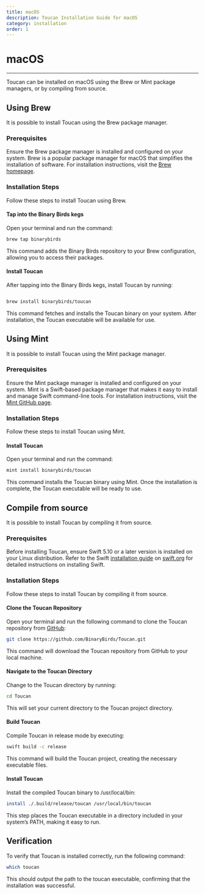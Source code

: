 ```yaml
---
title: macOS
description: Toucan Installation Guide for macOS
category: installation
order: 1
---
```


# macOS

---

Toucan can be installed on macOS using the Brew or Mint package managers, or by compiling from source.

## Using Brew

It is possible to install Toucan using the Brew package manager.

### Prerequisites

Ensure the Brew package manager is installed and configured on your system. Brew is a popular package manager for macOS that simplifies the installation of software. For installation instructions, visit the [Brew homepage](https://brew.sh/).

### Installation Steps

Follow these steps to install Toucan using Brew.

#### Tap into the Binary Birds kegs

Open your terminal and run the command: 

```sh
brew tap binarybirds
```

This command adds the Binary Birds repository to your Brew configuration, allowing you to access their packages.

#### Install Toucan

After tapping into the Binary Birds kegs, install Toucan by running:

```sh

brew install binarybirds/toucan
```

This command fetches and installs the Toucan binary on your system. After installation, the Toucan executable will be available for use.

## Using Mint

It is possible to install Toucan using the Mint package manager.

### Prerequisites

Ensure the Mint package manager is installed and configured on your system. Mint is a Swift-based package manager that makes it easy to install and manage Swift command-line tools. For installation instructions, visit the [Mint GitHub page](https://github.com/yonaskolb/Mint).

### Installation Steps

Follow these steps to install Toucan using Mint.

#### Install Toucan

Open your terminal and run the command:

```sh
mint install binarybirds/toucan
```

This command installs the Toucan binary using Mint. Once the installation is complete, the Toucan executable will be ready to use.

## Compile from source

It is possible to install Toucan by compiling it from source.

### Prerequisites

Before installing Toucan, ensure Swift 5.10 or a later version is installed on your Linux distribution. Refer to the Swift [installation guide](https://swift.org/install/linux/#platforms) on [swift.org](https://swift.org) for detailed instructions on installing Swift.

### Installation Steps

Follow these steps to install Toucan by compiling it from source.

#### Clone the Toucan Repository

Open your terminal and run the following command to clone the Toucan repository from [GitHub](https://github.com/binarybirds/toucan):

```sh
git clone https://github.com/BinaryBirds/Toucan.git
```

This command will download the Toucan repository from GitHub to your local machine.

#### Navigate to the Toucan Directory

Change to the Toucan directory by running:

```sh
cd Toucan
```

This will set your current directory to the Toucan project directory.

#### Build Toucan

Compile Toucan in release mode by executing:

```sh
swift build -c release
```

This command will build the Toucan project, creating the necessary executable files.

#### Install Toucan

Install the compiled Toucan binary to /usr/local/bin:

```sh
install ./.build/release/toucan /usr/local/bin/toucan
```

This step places the Toucan executable in a directory included in your system’s PATH, making it easy to run.

## Verification

To verify that Toucan is installed correctly, run the following command:

```sh
which toucan
```

This should output the path to the toucan executable, confirming that the installation was successful.
